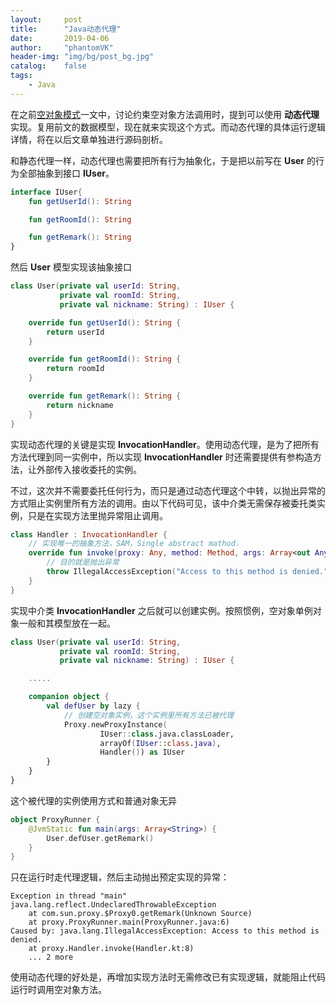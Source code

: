 ```yaml
---
layout:     post
title:      "Java动态代理"
date:       2019-04-06
author:     "phantomVK"
header-img: "img/bg/post_bg.jpg"
catalog:    false
tags:
    - Java
---
```


在之前[空对象模式](/2019/01/01/Null_Object_Pattern/)一文中，讨论约束空对象方法调用时，提到可以使用 __动态代理__ 实现。复用前文的数据模型，现在就来实现这个方式。而动态代理的具体运行逻辑详情，将在以后文章单独进行源码剖析。

和静态代理一样，动态代理也需要把所有行为抽象化，于是把以前写在 __User__ 的行为全部抽象到接口 __IUser__。

```kotlin
interface IUser{
    fun getUserId(): String

    fun getRoomId(): String

    fun getRemark(): String
}
```

然后 __User__ 模型实现该抽象接口

```kotlin
class User(private val userId: String,
           private val roomId: String,
           private val nickname: String) : IUser {

    override fun getUserId(): String {
        return userId
    }

    override fun getRoomId(): String {
        return roomId
    }

    override fun getRemark(): String {
        return nickname
    }
}
```

实现动态代理的关键是实现 __InvocationHandler__。使用动态代理，是为了把所有方法代理到同一实例中，所以实现 __InvocationHandler__ 时还需要提供有参构造方法，让外部传入接收委托的实例。

不过，这次并不需要委托任何行为，而只是通过动态代理这个中转，以抛出异常的方式阻止实例里所有方法的调用。由以下代码可见，该中介类无需保存被委托类实例，只是在实现方法里抛异常阻止调用。

```kotlin
class Handler : InvocationHandler {
    // 实现唯一的抽象方法，SAM，Single abstract mathod.
    override fun invoke(proxy: Any, method: Method, args: Array<out Any>): Any {
        // 目的就是抛出异常
        throw IllegalAccessException("Access to this method is denied.")
    }
}
```

实现中介类 __InvocationHandler__ 之后就可以创建实例。按照惯例，空对象单例对象一般和其模型放在一起。

```kotlin
class User(private val userId: String,
           private val roomId: String,
           private val nickname: String) : IUser {

    .....

    companion object {
        val defUser by lazy {
            // 创建空对象实例，这个实例里所有方法已被代理
            Proxy.newProxyInstance(
                    IUser::class.java.classLoader,
                    arrayOf(IUser::class.java),
                    Handler()) as IUser
        }
    }
}
```

这个被代理的实例使用方式和普通对象无异

```kotlin
object ProxyRunner {
    @JvmStatic fun main(args: Array<String>) {
        User.defUser.getRemark()
    }
}
```

只在运行时走代理逻辑，然后主动抛出预定实现的异常：

```
Exception in thread "main" java.lang.reflect.UndeclaredThrowableException
	at com.sun.proxy.$Proxy0.getRemark(Unknown Source)
	at proxy.ProxyRunner.main(ProxyRunner.java:6)
Caused by: java.lang.IllegalAccessException: Access to this method is denied.
	at proxy.Handler.invoke(Handler.kt:8)
	... 2 more
```

使用动态代理的好处是，再增加实现方法时无需修改已有实现逻辑，就能阻止代码运行时调用空对象方法。